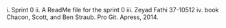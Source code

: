 i. Sprint 0
ii. A ReadMe file for the sprint 0
iii. Zeyad Fathi 37-10512
iv. book Chacon, Scott, and Ben Straub. Pro Git. Apress,
2014.